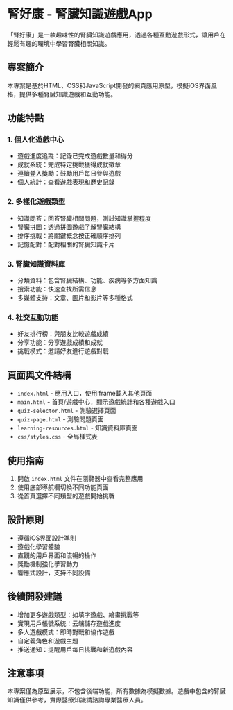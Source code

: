 # 腎好康 - 腎臟知識遊戲App

「腎好康」是一款趣味性的腎臟知識遊戲應用，透過各種互動遊戲形式，讓用戶在輕鬆有趣的環境中學習腎臟相關知識。

## 專案簡介

本專案是基於HTML、CSS和JavaScript開發的網頁應用原型，模擬iOS界面風格，提供多種腎臟知識遊戲和互動功能。

## 功能特點

### 1. 個人化遊戲中心
- 遊戲進度追蹤：記錄已完成遊戲數量和得分
- 成就系統：完成特定挑戰獲得成就徽章
- 連續登入獎勵：鼓勵用戶每日參與遊戲
- 個人統計：查看遊戲表現和歷史記錄

### 2. 多樣化遊戲類型
- 知識問答：回答腎臟相關問題，測試知識掌握程度
- 腎臟拼圖：透過拼圖遊戲了解腎臟結構
- 排序挑戰：將關鍵概念按正確順序排列
- 記憶配對：配對相關的腎臟知識卡片

### 3. 腎臟知識資料庫
- 分類資料：包含腎臟結構、功能、疾病等多方面知識
- 搜索功能：快速查找所需信息
- 多媒體支持：文章、圖片和影片等多種格式

### 4. 社交互動功能
- 好友排行榜：與朋友比較遊戲成績
- 分享功能：分享遊戲成績和成就
- 挑戰模式：邀請好友進行遊戲對戰

## 頁面與文件結構

- `index.html` - 應用入口，使用iframe載入其他頁面
- `main.html` - 首頁/遊戲中心，顯示遊戲統計和各種遊戲入口
- `quiz-selector.html` - 測驗選擇頁面
- `quiz-page.html` - 測驗問題頁面
- `learning-resources.html` - 知識資料庫頁面
- `css/styles.css` - 全局樣式表

## 使用指南

1. 開啟 `index.html` 文件在瀏覽器中查看完整應用
2. 使用底部導航欄切換不同功能頁面
3. 從首頁選擇不同類型的遊戲開始挑戰

## 設計原則

- 遵循iOS界面設計準則
- 遊戲化學習體驗
- 直觀的用戶界面和流暢的操作
- 獎勵機制強化學習動力
- 響應式設計，支持不同設備

## 後續開發建議

- 增加更多遊戲類型：如填字遊戲、繪畫挑戰等
- 實現用戶帳號系統：云端儲存遊戲進度
- 多人遊戲模式：即時對戰和協作遊戲
- 自定義角色和遊戲主題
- 推送通知：提醒用戶每日挑戰和新遊戲內容

## 注意事項

本專案僅為原型展示，不包含後端功能，所有數據為模擬數據。遊戲中包含的腎臟知識僅供參考，實際醫療知識請諮詢專業醫療人員。 